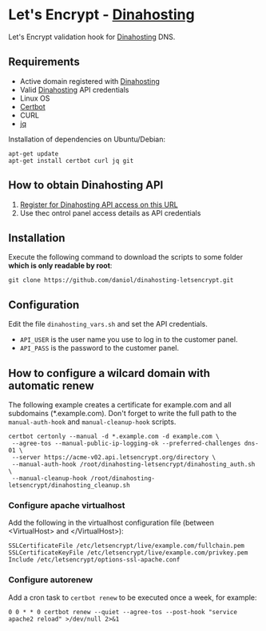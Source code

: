 # Let's Encrypt - [Dinahosting](https://dinahosting.com/?affref=5F664727881E1)
Let's Encrypt validation hook for [Dinahosting](https://dinahosting.com/?affref=5F664727881E1) DNS.

## Requirements

* Active domain registered with [Dinahosting](https://dinahosting.com/?affref=5F664727881E1)
* Valid [Dinahosting](https://dinahosting.com/?affref=5F664727881E1) API credentials
* Linux OS
* [Certbot](https://certbot.eff.org/)
* CURL
* [jq](https://stedolan.github.io/jq/)

Installation of dependencies on Ubuntu/Debian:

```
apt-get update
apt-get install certbot curl jq git
```

## How to obtain Dinahosting API

1. [Register for Dinahosting API access on this URL](https://dinahosting.com/api/?affref=5F664727881E1)
2. Use thec ontrol panel access details as API credentials

## Installation

Execute the following command to download the scripts to some folder **which is only readable by root**:

```
git clone https://github.com/daniol/dinahosting-letsencrypt.git
```

## Configuration

Edit the file `dinahosting_vars.sh` and set the API credentials. 

* `API_USER` is the user name you use to log in to the customer panel.
* `API_PASS` is the password to the customer panel.

## How to configure a wilcard domain with automatic renew

The following example creates a certificate for example.com and all subdomains (*.example.com). Don't forget to write the full path to the `manual-auth-hook` and `manual-cleanup-hook` scripts.

```
certbot certonly --manual -d *.example.com -d example.com \
 --agree-tos --manual-public-ip-logging-ok --preferred-challenges dns-01 \
 --server https://acme-v02.api.letsencrypt.org/directory \
 --manual-auth-hook /root/dinahosting-letsencrypt/dinahosting_auth.sh  \
 --manual-cleanup-hook /root/dinahosting-letsencrypt/dinahosting_cleanup.sh
```

### Configure apache virtualhost

Add the following in the virtualhost configuration file (between &lt;VirtualHost&gt; and &lt;/VirtualHost&gt;): 

```
SSLCertificateFile /etc/letsencrypt/live/example.com/fullchain.pem
SSLCertificateKeyFile /etc/letsencrypt/live/example.com/privkey.pem
Include /etc/letsencrypt/options-ssl-apache.conf
```

### Configure autorenew

Add a cron task to `certbot renew` to be executed once a week, for example:

```
0 0 * * 0 certbot renew --quiet --agree-tos --post-hook "service apache2 reload" >/dev/null 2>&1
```
